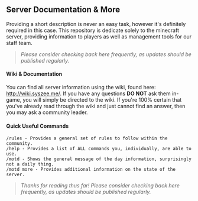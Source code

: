 ## Server Documentation & More
Providing a short description is never an easy task, however it's definitely required in this case. This repository is dedicate solely to the minecraft server, providing information to players as well as management tools for our staff team.

> *Please consider checking back here frequently, as updates should be published regularly.*

#### Wiki & Documentation
You can find all server information using the wiki, found here: http://wiki.syszee.me/. If you have any questions **DO NOT** ask them in-game, you will simply be directed to the wiki. If you're 100% certain that you've already read through the wiki and just cannot find an answer, then you may ask a community leader. 

#### Quick Useful Commands

```
/rules - Provides a general set of rules to follow within the community.
/help - Provides a list of ALL commands you, individually, are able to use.
/motd - Shows the general message of the day information, surprisingly not a daily thing.
/motd more - Provides additional information on the state of the server.
```

> *Thanks for reading thus far! Please consider checking back here frequently, as updates should be published regularly.*



